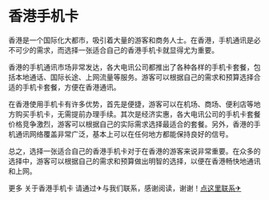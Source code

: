 # 香港手机卡

香港是一个国际化大都市，吸引着大量的游客和商务人士。在香港，手机通讯是必不可少的需求，而选择一张适合自己的香港手机卡就显得尤为重要。

香港的手机通讯市场非常发达，各大电讯公司都推出了各种各样的手机卡套餐，包括本地通话、国际长途、上网流量等服务。游客可以根据自己的需求和预算选择合适的手机卡套餐，方便在香港通讯。

在香港使用手机卡有许多优势，首先是便捷，游客可以在机场、商场、便利店等地方购买手机卡，无需提前办理手续。其次是经济实惠，各大电讯公司的手机卡套餐价格竞争激烈，游客可以根据自己的实际需求选择最适合的套餐。另外，香港的手机通讯网络覆盖非常广泛，基本上可以在任何地方都能保持良好的信号。

总之，选择一张适合自己的香港手机卡对于在香港的游客来说非常重要。在众多的选择中，游客可以根据自己的需求和预算做出明智的选择，以便在香港畅快地通讯和上网。

更多 关于香港手机卡 请通过✈与我们联系，感谢阅读，谢谢！[点这里联系✈](https://tg.k02.cc)